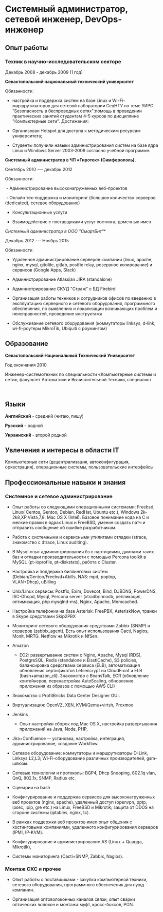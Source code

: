 # Системный администратор, сетевой инженер, DevOps-инженер

## Опыт работы

### Техник в научно-исследовательском секторе

Декабрь 2008 - декабрь 2009 (1 год)

**Севастопольский национальный технический университет**

Обязанности:

-  настройка и поддержка систем на базе Linux и Wi-Fi-маршрутизаторов для сетевой лаборатории СевНТУ по теме УИРС "Безопасность в беспроводных сетях";помощь в проведении практических занятий студентам 4-5 курсов по дисциплине "Компьютерные сети". Достижения:

-  Организован Hotspot для доступа к методическим ресурсам университета;

-  Cтуденты получили навыки администрирования систем на базе ядра Linux и Windows Server 2003-2008 согласно учебной программе.

**Системный администратор в ЧП «Гиротек» (Симферополь).**

Сентябрь 2010 --- декабрь 2012

Обязанности:

 - Администрирование высоконагруженных веб-проектов

 - Онлайн тех-поддержка и мониторинг (большое количество серверов (dedicated), сетевое оборудование)

- Консультационные услуги

- Взаимодействие с поставщиками услуг хостинга, доменных имен

**Системный администратор в ООО* "*СмартБит*"**

Декабрь 2012 --- Ноябрь 2015

Обязанности: 

- Удаленное администрирование серверов компании (linux, apache, nginx, mysql, gitolite, gitlab, postfix relay, резервное копирование) и сервисов (Google Apps, Slack)

- Администрирование Atlassian JIRA (standalone)

- Администрирование СКУД "Страж" с БД Firebird

- Организация работы техников и сотрудников офисов по введению в эксплуатацию серверного и сетевого оборудования, программного обеспечения, по выявлению и локализации возникающих проблем и неисправностей, проведение инструктажа

- Обслуживание сетевого оборудования (коммутаторы linksys, d-link; wi-fi-роутеры MikroTik, Ubiquiti с роумингом)

## Образование

**Севастопольский Национальный Технический Университет**

Год окончания 2010 

Инженер-системотехник по специальности «Компьютерные системы и сети», факультет Автоматики и Вычислительной Техники, специалист

 
## Языки

**Английский** - средний (читаю, пишу)

**Русский** - родной 

**Украинский** - второй родной


## Увлечения и интересы в области IT

Компьютерные сети (децентрализация, автоконфигурация, оркестрация), операционные системы, пользовательские интерфейсы

## Профессиональные навыки и знания

### Системное и сетевое администрирование

-  Опыт работы со следующими операционными системами: Freebsd, Linux( Centos, Gentoo, Debian, RedHat, Ubuntu etc.), Windows 2k-2k8,XP,Vista,7,8. Mac OS X (Intel). Базовое понимание кода на C и мелкие правки в ядрах Linux и FreeBSD, умение создать патч и отправить сообщение об ошибке разработчикам. 

- Работа с системными и сервисными утилитами отладки (strace, знакомство с dtrace, Linux auditing). 

- В Mysql опыт администрирования бз с партициями, дампами таких баз и отладки производительности с помощью Percona toolkit в MySQL (pt-ioprofile, pt-diskstats), работа с Cluster.

-  Настройка и поддержка биллинговых систем (Debian/Gentoo/Freebsd+Abills, NAS: mpd, poptop, VLAN+Dhcp), uBilling

- Unix/Linux сервисы: Postfix, Exim, Dovecot, Bind, DJBDNS, PowerDNS, ISC-Dhcpd, Mysql, Percona server (xtradb/innodb, репликация, оптимизация, php mysqlnd-ms), Nginx, Apache, Memcached. 

- Настройка телефонии на базе Asterisk: FreePBX, AsteriskNow, транки в Skype средствами Skip2PBX

- Мониторинг сетевого оборудования средствами Zabbix (SNMP) и серверов (zabbix_agent), Есть опыт использования Cacti, Nagios, Monit, MRTG. Netflow на Mikrotik и NfSen.

- Amazon
  - EC2: развертывание систем с Nginx, Apache, Mysql (RDS), PostgreSQL, Redis (standalone и ElastiCache), S3 policies, балансировка средствами сервиса (ELB), автоматизация обновления сертификатов Letsencrypt на CloudFront и ELB (bash+amazon_cli). Знакомство с BeansTalk, ECR (обновление контейнеров, перенастройка AutoScaling, обновление приложения из образов с помощью AWS CLI)

- Знакомство с ProfitBricks Data Center Designer GUI.

- Виртуализация: OpenVZ, XEN, KVM/Qemu+virtsh, Proxmox

- Jenkins
  - Опыт настройки сборок под Mac OS X, настройка развертывания приложений на Java, Node, PHP,  

- Jira+Confluence -- установка, настройка, интеграция, администрирование, создание Workflow. 

-  Сетевое оборудование: коммутаторы и маршрутизаторы D-Link, Linksys L2,L3; Wi-Fi-оборудование различных производителей, gsm-шлюзы.  

-  Сетевые технологии и протоколы: BGP4, Dhcp Snooping, 802.1q vlan, QnQ, 802.1x, SNMP, Radius etc.

-  Сценарии на bash

-  Конфигурирование и поддержка сервисов для высоконагруженных веб проектов (nginx, apache), удаленный доступ (openvpn, pptp, ipsec, ipip, gre etc.) на Linux, FreeBSD и Mikrotik; защита от DDOS на стороне системы (iptables, nginx, tc).

-  В рамках поддержки веб проектов имел опыт общения с хостинговыми компаниями, удаленного конфигурирования серверов (IPMI, IP-KVM).

-  Конфигурирование и администрирование AS (Linux + Quagga, Mikrotik),

-  Системы мониторинга (Cacti+SNMP, Zabbix, Nagios).

### Монтаж СКС и прочее

-  Опыт работы с поставщиками - закупка компьютерной техники, сетевого оборудования, программного обеспечения для нужд компании.

-  Организация оптоволоконных каналов связи, опыт сварки оптических волокон и монтажа муфт, кросс-боксов, PON.
